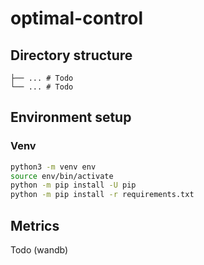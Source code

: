 # optimal-control

## Directory structure
```
├── ... # Todo
└── ... # Todo
```

## Environment setup
### Venv
```bash
python3 -m venv env
source env/bin/activate
python -m pip install -U pip
python -m pip install -r requirements.txt
```

## Metrics
Todo (wandb)

